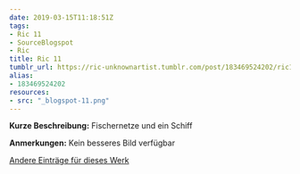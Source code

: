 ```yaml
---
date: 2019-03-15T11:18:51Z
tags:
- Ric 11
- SourceBlogspot
- Ric
title: Ric 11
tumblr_url: https://ric-unknownartist.tumblr.com/post/183469524202/ric11
alias:
- 183469524202
resources:
- src: "_blogspot-11.png"
---
```


**Kurze Beschreibung:** Fischernetze und ein Schiff

**Anmerkungen:** Kein besseres Bild verfügbar

[Andere Einträge für dieses Werk](/tags/Ric-11)
